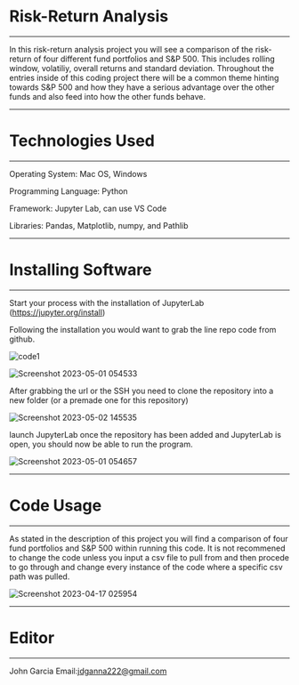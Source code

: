 # Risk-Return Analysis
-----------------------------

In this risk-return analysis project you will see a comparison of the risk-return of four different fund portfolios and S&P 500. This includes rolling window, volatiliy, overall returns and standard deviation. Throughout the entries inside of this coding project there will be a common theme hinting towards S&P 500 and how they have a serious advantage over the other funds and also feed into how the other funds behave. 

-------------------------------------------

# Technologies Used
------------------------------

Operating System: Mac OS, Windows
  
Programming Language: Python
  
Framework: Jupyter Lab, can use VS Code
 
Libraries: Pandas, Matplotlib, numpy, and Pathlib

-------------------------------

# Installing Software

---------------------------------

Start your process with the installation of JupyterLab (https://jupyter.org/install)
 
Following the installation you would want to grab the line repo code from github. 

![code1](https://user-images.githubusercontent.com/127170402/235442180-8cd0779a-ced4-4625-9a83-c3ff1e798af9.png)

![Screenshot 2023-05-01 054533](https://user-images.githubusercontent.com/127170402/235442367-226eff2e-38b3-46e2-899e-8a51142eed7c.png)

After grabbing the url or the SSH you need to clone the repository into a new folder (or a premade one for this repository)

![Screenshot 2023-05-02 145535](https://user-images.githubusercontent.com/127170402/235772008-c6d2a5d1-a2a1-4a39-aff8-ee4115c5dd5d.png)


launch JupyterLab once the repository has been added and JupyterLab is open, you should now be able to run the program. 

![Screenshot 2023-05-01 054657](https://user-images.githubusercontent.com/127170402/235442433-b5da43ba-906a-440a-b6b8-b9fe1017aacd.png)

-------------------------------------

# Code Usage

-----------------------------------

As stated in the description of this project you will find a comparison of four fund portfolios and S&P 500 within running this code. It is not recommened to change the code unless you input a csv file to pull from and then procede to go through and change every instance of the code where a specific csv path was pulled. 

![Screenshot 2023-04-17 025954](https://user-images.githubusercontent.com/127170402/235442830-289b20d3-1f84-4e2c-9975-f807a4fc37e5.png)

---------------------------------

# Editor

-------------------------------

John Garcia
Email:jdganna222@gmail.com


